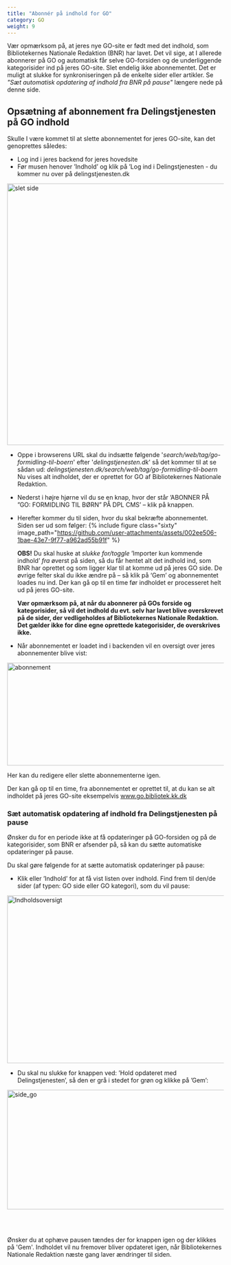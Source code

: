 ```yaml
---
title: "Abonnér på indhold for GO"
category: GO
weight: 9
---
```


Vær opmærksom på, at jeres nye GO-site er født med det indhold, som Bibliotekernes Nationale Redaktion (BNR) har lavet. Det vil sige, at I allerede abonnerer på GO og automatisk får selve GO-forsiden og de underliggende kategorisider ind på jeres GO-site. Slet endelig ikke abonnementet. Det er muligt at slukke for synkroniseringen på de enkelte sider eller artikler. Se *"Sæt automatisk opdatering af indhold fra BNR på pause"* længere nede på denne side. 


## Opsætning af abonnement fra Delingstjenesten på GO indhold
Skulle I være kommet til at slette abonnementet for jeres GO-site, kan det genoprettes således: 
- Log ind i jeres backend for jeres hovedsite
- Før musen henover ’Indhold’ og klik på ’Log ind i Delingstjenesten - du kommer nu over på delingstjenesten.dk
 <img width="1375" height="608" alt="slet side" src="https://github.com/user-attachments/assets/67989345-e8f2-4c33-8532-348ed75a8094" />


- Oppe i browserens URL skal du indsætte følgende '*search/web/tag/go-formidling-til-boern*' efter '*delingstjenesten.dk*' så det kommer til at se sådan ud: *delingstjenesten.dk/search/web/tag/go-formidling-til-boern* Nu vises alt indholdet, der er oprettet for GO af Bibliotekernes Nationale Redaktion. 
- Nederst i højre hjørne vil du se en knap, hvor der står ’ABONNER PÅ ”GO: FORMIDLING TIL BØRN” PÅ DPL CMS’ – klik på knappen. 
- Herefter kommer du til siden, hvor du skal bekræfte abonnementet. Siden ser ud som følger:
  {% include figure class="sixty" image_path="https://github.com/user-attachments/assets/002ee506-1bae-43e7-9f77-a962ad55b91f" %}

  **OBS!** Du skal huske at *slukke for/toggle* ’Importer kun kommende indhold’ *fra* øverst på siden, så du får hentet alt det indhold ind, som BNR har oprettet og som ligger klar til at komme ud på jeres GO side. 
De øvrige felter skal du ikke ændre på – så klik på ‘Gem’ og abonnementet loades nu ind. Der kan gå op til en time før indholdet er processeret helt ud på jeres GO-site. 

  **Vær opmærksom på, at når du abonnerer på GOs forside og kategorisider, så vil det indhold du evt. selv har lavet blive overskrevet på de sider, der vedligeholdes af Bibliotekernes Nationale Redaktion. Det gælder ikke for dine egne oprettede kategorisider, de overskrives ikke.** 

- Når abonnementet er loadet ind i backenden vil en oversigt over jeres abonnementer blive vist:
 <img width="907" height="239" alt="abonnement" src="https://github.com/user-attachments/assets/29f4428d-7094-4ae0-9d1b-61968a3838ea" />

  Her kan du redigere eller slette abonnementerne igen.

  Der kan gå op til en time, fra abonnementet er oprettet til, at du kan se alt indholdet på jeres GO-site eksempelvis www.go.bibliotek.kk.dk



### Sæt automatisk opdatering af indhold fra Delingstjenesten på pause 
Ønsker du for en periode ikke at få opdateringer på GO-forsiden og på de kategorisider, som BNR er afsender på, så kan du sætte automatiske opdateringer på pause. 

Du skal gøre følgende for at sætte automatisk opdateringer på pause: 
-	Klik eller ’Indhold’ for at få vist listen over indhold. Find frem til den/de sider (af typen: GO side eller GO kategori), som du vil pause:

<img width="1304" height="390" alt="Indholdsoversigt" src="https://github.com/user-attachments/assets/c5f5f69e-f4d9-4da0-9313-8cc1666b73f6" />


-	Du skal nu slukke for knappen ved: ’Hold opdateret med Delingstjenesten’, så den er grå i stedet for grøn og klikke på ’Gem’:
 	
<img width="688" height="278" alt="side_go" src="https://github.com/user-attachments/assets/3f98a2d4-82fa-43db-91dc-66624ecd93ff" />

<br><br>

Ønsker du at ophæve pausen tændes der for knappen igen og der klikkes på 'Gem'. Indholdet vil nu fremover bliver opdateret igen, når Bibliotekernes Nationale Redaktion næste gang laver ændringer til siden.



